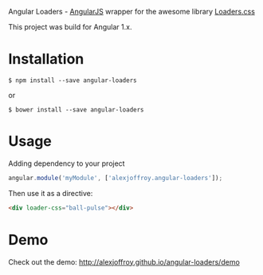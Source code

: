 Angular Loaders - [AngularJS](http://angularjs.org/) wrapper for the awesome library [Loaders.css](https://github.com/ConnorAtherton/loaders.css)

This project was build for Angular 1.x.

# Installation

```
$ npm install --save angular-loaders
```
or
```
$ bower install --save angular-loaders
```

# Usage
Adding dependency to your project
```js
angular.module('myModule', ['alexjoffroy.angular-loaders']);
```
Then use it as a directive:
```html
<div loader-css="ball-pulse"></div>
```

# Demo

Check out the demo: http://alexjoffroy.github.io/angular-loaders/demo
